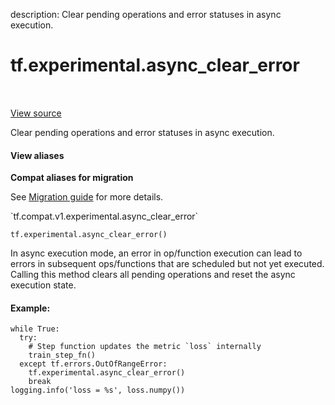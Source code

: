 description: Clear pending operations and error statuses in async execution.

<div itemscope itemtype="http://developers.google.com/ReferenceObject">
<meta itemprop="name" content="tf.experimental.async_clear_error" />
<meta itemprop="path" content="Stable" />
</div>

# tf.experimental.async_clear_error

<!-- Insert buttons and diff -->

<table class="tfo-notebook-buttons tfo-api nocontent" align="left">

</table>

<a target="_blank" class="external" href="/code/stable/tensorflow/python/eager/context.py">View source</a>



Clear pending operations and error statuses in async execution.


<section class="expandable">
  <h4 class="showalways">View aliases</h4>
  <p>
<b>Compat aliases for migration</b>
<p>See
<a href="https://www.tensorflow.org/guide/migrate">Migration guide</a> for
more details.</p>
<p>`tf.compat.v1.experimental.async_clear_error`</p>
</p>
</section>

<pre class="devsite-click-to-copy prettyprint lang-py tfo-signature-link">
<code>tf.experimental.async_clear_error()
</code></pre>



<!-- Placeholder for "Used in" -->

In async execution mode, an error in op/function execution can lead to errors
in subsequent ops/functions that are scheduled but not yet executed. Calling
this method clears all pending operations and reset the async execution state.

#### Example:



```
while True:
  try:
    # Step function updates the metric `loss` internally
    train_step_fn()
  except tf.errors.OutOfRangeError:
    tf.experimental.async_clear_error()
    break
logging.info('loss = %s', loss.numpy())
```